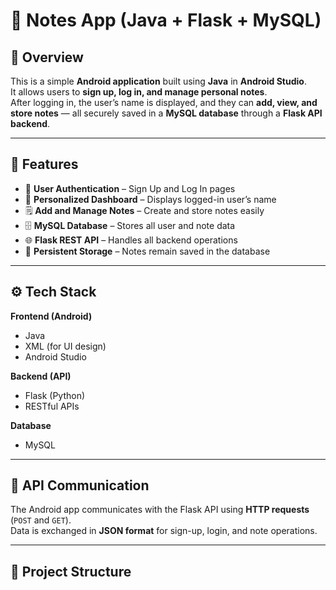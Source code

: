 # 📝 Notes App (Java + Flask + MySQL)

## 📱 Overview
This is a simple **Android application** built using **Java** in **Android Studio**.  
It allows users to **sign up, log in, and manage personal notes**.  
After logging in, the user’s name is displayed, and they can **add, view, and store notes** — all securely saved in a **MySQL database** through a **Flask API backend**.

---

## 🚀 Features
- 🔐 **User Authentication** – Sign Up and Log In pages  
- 👤 **Personalized Dashboard** – Displays logged-in user’s name  
- 🗒️ **Add and Manage Notes** – Create and store notes easily  
- 🗄️ **MySQL Database** – Stores all user and note data  
- 🌐 **Flask REST API** – Handles all backend operations  
- 💾 **Persistent Storage** – Notes remain saved in the database  

---

## ⚙️ Tech Stack
**Frontend (Android)**  
- Java  
- XML (for UI design)  
- Android Studio  

**Backend (API)**  
- Flask (Python)  
- RESTful APIs  

**Database**  
- MySQL  

---

## 🔗 API Communication
The Android app communicates with the Flask API using **HTTP requests** (`POST` and `GET`).  
Data is exchanged in **JSON format** for sign-up, login, and note operations.

---

## 🧩 Project Structure
